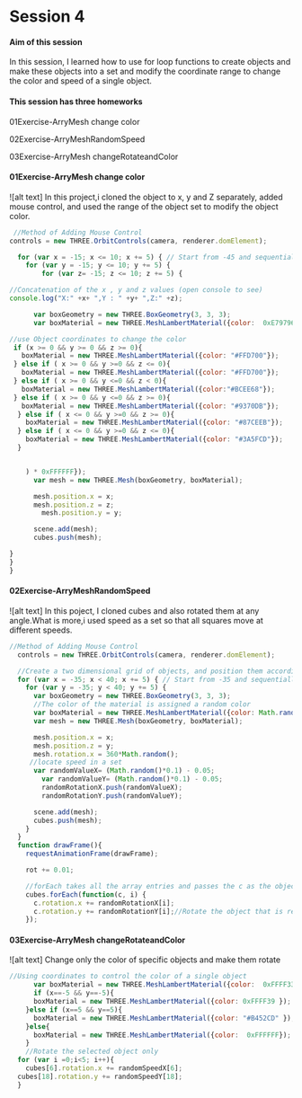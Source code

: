 Session 4
========
#### Aim of this session ####
In this session, I learned how to use for loop functions to create objects and make these objects into a set and modify the coordinate range to change the color and speed of a single object.

#### This session has three homeworks ####
01Exercise-ArryMesh change color

02Exercise-ArryMeshRandomSpeed

03Exercise-ArryMesh changeRotateandColor

#### 01Exercise-ArryMesh change color
![alt text]
In this project,i cloned the object to x, y and Z separately, added mouse control, and used the range of the object set to modify the object color.
```javascript
 //Method of Adding Mouse Control
controls = new THREE.OrbitControls(camera, renderer.domElement);

  for (var x = -15; x <= 10; x += 5) { // Start from -45 and sequentially add one every 5 pixels
    for (var y = -15; y <= 10; y += 5) {
        for (var z= -15; z <= 10; z += 5) {

//Concatenation of the x , y and z values (open console to see)
console.log("X:" +x+ ",Y : " +y+ ",Z:" +z);

      var boxGeometry = new THREE.BoxGeometry(3, 3, 3);
      var boxMaterial = new THREE.MeshLambertMaterial({color:  0xE79796});

//use Object coordinates to change the color
 if (x >= 0 && y >= 0 && z >= 0){
   boxMaterial = new THREE.MeshLambertMaterial({color: "#FFD700"});
 } else if ( x >= 0 && y >=0 && z <= 0){
   boxMaterial = new THREE.MeshLambertMaterial({color: "#FFD700"});
 } else if ( x >= 0 && y <=0 && z < 0){
   boxMaterial = new THREE.MeshLambertMaterial({color:"#BCEE68"});
 } else if ( x >= 0 && y <=0 && z >= 0){
   boxMaterial = new THREE.MeshLambertMaterial({color: "#9370DB"});
  } else if ( x <= 0 && y >=0 && z >= 0){
    boxMaterial = new THREE.MeshLambertMaterial({color: "#87CEEB"});
  } else if ( x <= 0 && y >=0 && z <= 0){
    boxMaterial = new THREE.MeshLambertMaterial({color: "#3A5FCD"});
  }


    ) * 0xFFFFFF});
      var mesh = new THREE.Mesh(boxGeometry, boxMaterial);

      mesh.position.x = x;
      mesh.position.z = z;
        mesh.position.y = y;

      scene.add(mesh);
      cubes.push(mesh);

}
}
}
```



#### 02Exercise-ArryMeshRandomSpeed
![alt text]
In this poject, I cloned cubes and also rotated them at any angle.What is more,i used speed as a set so that all squares move at different speeds.
 ```javascript
 //Method of Adding Mouse Control
   controls = new THREE.OrbitControls(camera, renderer.domElement);

   //Create a two dimensional grid of objects, and position them accordingly
   for (var x = -35; x < 40; x += 5) { // Start from -35 and sequentially add one every 5 pixels
     for (var y = -35; y < 40; y += 5) {
       var boxGeometry = new THREE.BoxGeometry(3, 3, 3);
       //The color of the material is assigned a random color
       var boxMaterial = new THREE.MeshLambertMaterial({color: Math.random() * 0xFFFFFF});
       var mesh = new THREE.Mesh(boxGeometry, boxMaterial);

       mesh.position.x = x;
       mesh.position.z = y;
       mesh.rotation.x = 360*Math.random();
      //locate speed in a set
       var randomValueX= (Math.random()*0.1) - 0.05;
         var randomValueY= (Math.random()*0.1) - 0.05;
         randomRotationX.push(randomValueX);
         randomRotationY.push(randomValueY);

       scene.add(mesh);
       cubes.push(mesh);
     }
   }
   function drawFrame(){
     requestAnimationFrame(drawFrame);

     rot += 0.01;

     //forEach takes all the array entries and passes the c as the object, and i as the index
     cubes.forEach(function(c, i) {
       c.rotation.x += randomRotationX[i];
       c.rotation.y += randomRotationY[i];//Rotate the object that is referenced in c
     });
 ```


 #### 03Exercise-ArryMesh changeRotateandColor
 ![alt text]
 Change only the color of specific objects and make them rotate
 ```javascript
 //Using coordinates to control the color of a single object
       var boxMaterial = new THREE.MeshLambertMaterial({color:  0xFFFF33});
       if (x==-5 && y==-5){
       boxMaterial = new THREE.MeshLambertMaterial({color: 0xFFFF39 });
     }else if (x==5 && y==5){
       boxMaterial = new THREE.MeshLambertMaterial({color: "#B452CD" });
     }else{
       boxMaterial = new THREE.MeshLambertMaterial({color:  0xFFFFFF});
     }
     //Rotate the selected object only
   for (var i =0;i<5; i++){
     cubes[6].rotation.x += randomSpeedX[6];
   cubes[18].rotation.y += randomSpeedY[18];
   }
 ```
